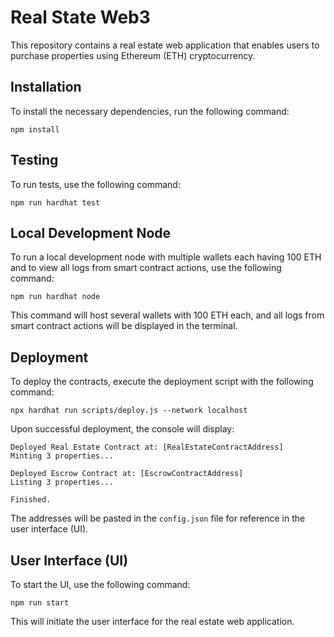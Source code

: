 # Real State Web3

This repository contains a real estate web application that enables users to purchase properties using Ethereum (ETH) cryptocurrency.

## Installation

To install the necessary dependencies, run the following command:

```
npm install
```

## Testing

To run tests, use the following command:

```
npm run hardhat test
```

## Local Development Node

To run a local development node with multiple wallets each having 100 ETH and to view all logs from smart contract actions, use the following command:

```
npm run hardhat node
```

This command will host several wallets with 100 ETH each, and all logs from smart contract actions will be displayed in the terminal.

## Deployment

To deploy the contracts, execute the deployment script with the following command:

```
npx hardhat run scripts/deploy.js --network localhost
```

Upon successful deployment, the console will display:

```
Deployed Real Estate Contract at: [RealEstateContractAddress]
Minting 3 properties...

Deployed Escrow Contract at: [EscrowContractAddress]
Listing 3 properties...

Finished.
```

The addresses will be pasted in the `config.json` file for reference in the user interface (UI).

## User Interface (UI)

To start the UI, use the following command:

```
npm run start
```

This will initiate the user interface for the real estate web application.